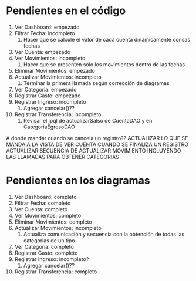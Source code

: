 # Pendientes en el código

1. Ver Dashboard: empezado
2. Filtrar Fecha: incompleto
   1. Hacer que se calcule el valor de cada cuenta dinámicamente consas fechas
3. Ver Cuenta: empezado
4. Ver Movimientos: incompleto
   1. Hacer que se presenten solo los movimientos dentro de las fechas
5. Eliminar Movimientos: empezado
6. Actualizar Movimientos: incompleto
   1. Terminar la primera llamada según corrección de diagramas
7. Ver Categoria: empezado
8. Registrar Gasto: empezado
9.  Registrar Ingreso: incompleto
     1.  Agregar cancelar()??
10. Registrar Transferencia: incompleto
    1.  Revisar el jpql de actualizarSalso de CuentaDAO y en CategoriaEgresoDAO


A donde mandar cuando se cancela un registro??
ACTUALIZAR LO QUE SE MANDA A LA VISTA DE VER CUENTA CUANDO SE FINALIZA UN REGISTRO
ACTUALIZAR SECUENCIA DE ACTUALIZAR MOVIMIENTO INCLUYENDO LAS LLAMADAS PARA OBTENER CATEGORIAS

# Pendientes en los diagramas

1. Ver Dashboard: completo
2. Filtrar Fecha: completo
3. Ver Cuenta: completo
4. Ver Movimientos: completo
5. Eliminar Movimientos: completo
6. Actualizar Movimientos: incompleto
   1. Actualiza comunicación y secuencia con la obtención de todas las categorias de un tipo
7. Ver Categoria: completo
8. Registrar Gasto: completo
9.  Registrar Ingreso: incompleto?
    1.  Agregar cancelar()??
10. Registrar Transferencia: completo